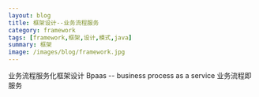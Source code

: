 ```yaml
---
layout: blog
title: 框架设计--业务流程服务
category: framework
tags: [framework,框架,设计,模式,java]  
summary: 框架
image: /images/blog/framework.jpg
---
```


业务流程服务化框架设计
Bpaas -- business process as a service 业务流程即服务



